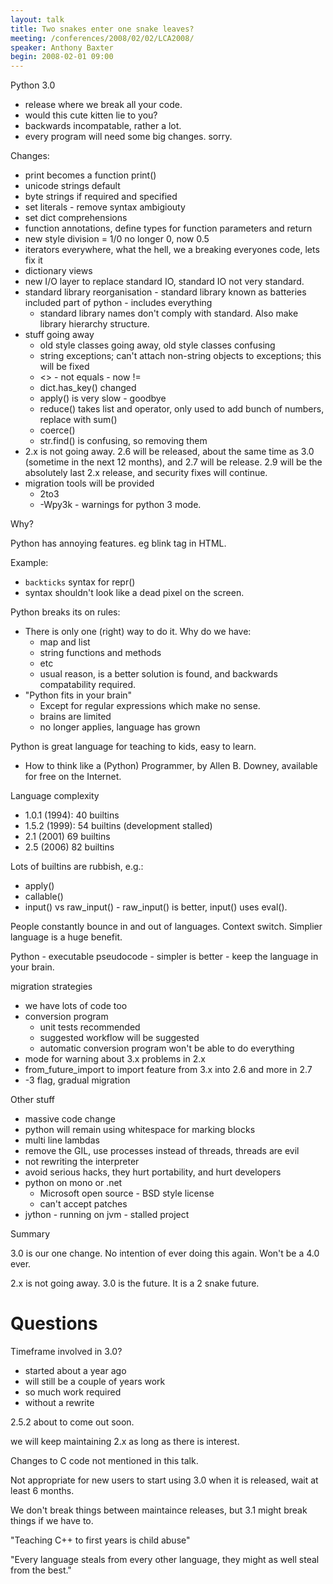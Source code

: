 ```yaml
---
layout: talk
title: Two snakes enter one snake leaves?
meeting: /conferences/2008/02/02/LCA2008/
speaker: Anthony Baxter
begin: 2008-02-01 09:00
---
```

Python 3.0

* release where we break all your code.
* would this cute kitten lie to you?
* backwards incompatable, rather a lot.
* every program will need some big changes. sorry.

Changes:

* print becomes a function print()
* unicode strings default
* byte strings if required and specified
* set literals - remove syntax ambigiouty
* set dict comprehensions
* function annotations, define types for function parameters and return
* new style division = 1/0 no longer 0, now 0.5
* iterators everywhere, what the hell, we a breaking everyones code, lets
fix it
* dictionary views
* new I/O layer to replace standard IO, standard IO not very standard.
* standard library reorganisation - standard library known as batteries
included part of python - includes everything
  * standard library names don't comply with standard. Also make
library hierarchy structure.
* stuff going away
  * old style classes going away, old style classes confusing
  * string exceptions; can't attach non-string objects to exceptions; this
  will be fixed
  * <>  - not equals - now !=
  * dict.has\_key() changed
  * apply() is very slow - goodbye
  * reduce() takes list and operator, only used to add bunch of numbers, replace
  with sum()
  * coerce()
  * str.find() is confusing, so removing them
* 2.x is not going away. 2.6 will be released, about the same time as
3.0 (sometime in the next 12 months), and 2.7 will be release. 2.9
will be the absolutely last 2.x release, and security fixes will continue.
* migration tools will be provided
  * 2to3
  * -Wpy3k - warnings for python 3 mode.

Why?

Python has annoying features. eg blink tag in HTML.

Example:

* `backticks` syntax for repr()
* syntax shouldn't look like a dead pixel on the screen.

Python breaks its on rules:

* There is only one (right) way to do it. Why do we have:
  * map and list
  * string functions and methods
  * etc
  * usual reason, is a better solution is found, and backwards compatability
  required.
* "Python fits in your brain"
  * Except for regular expressions which make no sense.
  * brains are limited
  * no longer applies, language has grown

Python is great language for teaching to kids, easy to learn.

* How to think like a (Python) Programmer, by Allen B. Downey, available
for free on the Internet.

Language complexity

* 1.0.1 (1994): 40 builtins
* 1.5.2 (1999): 54 builtins (development stalled)
* 2.1 (2001) 69 builtins
* 2.5 (2006) 82 builtins

Lots of builtins are rubbish, e.g.:

* apply()
* callable()
* input() vs raw\_input() - raw\_input() is better, input() uses eval().

People constantly bounce in and out of languages. Context switch.
Simplier language is a huge benefit.

Python - executable pseudocode - simpler is better - keep the language
in your brain.

migration strategies

* we have lots of code too
* conversion program
  * unit tests recommended
  * suggested workflow will be suggested
  * automatic conversion program won't be able to do everything
* mode for warning about 3.x problems in 2.x
* from\_future\_import to import feature from 3.x into 2.6 and more in 2.7
* -3 flag, gradual migration

Other stuff

* massive code change
* python will remain using whitespace for marking blocks
* multi line lambdas
* remove the GIL, use processes instead of threads, threads are evil
* not rewriting the interpreter
* avoid serious hacks, they hurt portability, and hurt developers
* python on mono or .net
  * Microsoft open source - BSD style license
  * can't accept patches
* jython - running on jvm - stalled project

Summary

3.0 is our one change. No intention of ever doing this again.
Won't be a 4.0 ever.

2.x is not going away. 3.0 is the future.
It is a 2 snake future.

# Questions

Timeframe involved in 3.0?

* started about a year ago
* will still be a couple of years work
* so much work required
* without a rewrite

2.5.2 about to come out soon.

we will keep maintaining 2.x as long as there is interest.

Changes to C code not mentioned in this talk.

Not appropriate for new users to start using 3.0 when it is released,
wait at least 6 months.

We don't break things between maintaince releases, but 3.1 might
break things if we have to.

"Teaching C++ to first years is child abuse"

"Every language steals from every other language, they might as well
steal from the best."
